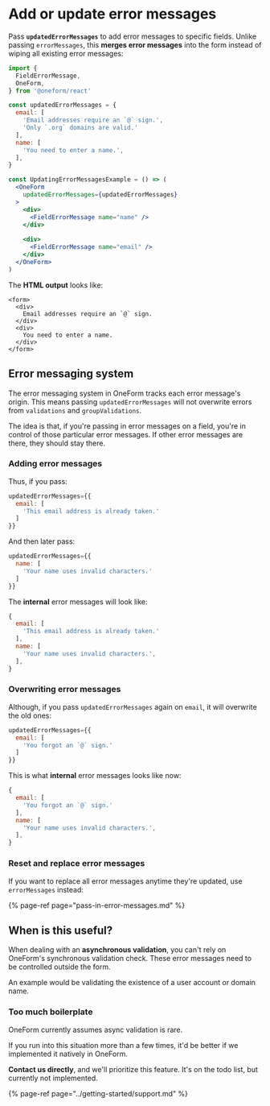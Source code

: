 # Add or update error messages

Pass **`updatedErrorMessages`** to add error messages to specific fields. Unlike passing `errorMessages`, this **merges error messages** into the form instead of wiping all existing error messages:

```jsx
import {
  FieldErrorMessage,
  OneForm,
} from '@oneform/react'

const updatedErrorMessages = {
  email: [
    'Email addresses require an `@` sign.',
    'Only `.org` domains are valid.'
  ],
  name: [
    'You need to enter a name.',
  ],
}

const UpdatingErrorMessagesExample = () => (
  <OneForm
    updatedErrorMessages={updatedErrorMessages}
  >
    <div>
      <FieldErrorMessage name="name" />
    </div>
    
    <div>
      <FieldErrorMessage name="email" />
    </div>
  </OneForm>
)
```

The **HTML output** looks like:

```markup
<form>
  <div>
    Email addresses require an `@` sign.
  </div>
  <div>
    You need to enter a name.
  </div>
</form>
```

## Error messaging system

The error messaging system in OneForm tracks each error message's origin. This means passing `updatedErrorMessages` will not overwrite errors from `validations` and `groupValidations`. 

The idea is that, if you're passing in error messages on a field, you're in control of those particular error messages. If other error messages are there, they should stay there.

### Adding error messages

Thus, if you pass:

```jsx
updatedErrorMessages={{
  email: [
    'This email address is already taken.'
  ]
}}
```

And then later pass:

```jsx
updatedErrorMessages={{
  name: [
    'Your name uses invalid characters.'
  ]
}}
```

The **internal** error messages will look like:

```jsx
{
  email: [
    'This email address is already taken.'
  ],
  name: [
    'Your name uses invalid characters.',
  ],
}
```

### Overwriting error messages

Although, if you pass `updatedErrorMessages` again on `email`, it will overwrite the old ones:

```jsx
updatedErrorMessages={{
  email: [
    'You forgot an `@` sign.'
  ]
}}
```

This is what **internal** error messages looks like now:

```jsx
{
  email: [
    'You forgot an `@` sign.'
  ],
  name: [
    'Your name uses invalid characters.',
  ],
}
```

### Reset and replace error messages

If you want to replace all error messages anytime they're updated, use `errorMessages` instead:

{% page-ref page="pass-in-error-messages.md" %}

## When is this useful?

When dealing with an **asynchronous validation**, you can't rely on OneForm's synchronous validation check. These error messages need to be controlled outside the form.

An example would be validating the existence of a user account or domain name.

### Too much boilerplate

OneForm currently assumes async validation is rare.

If you run into this situation more than a few times, it'd be better if we implemented it natively in OneForm.

**Contact us directly**, and we'll prioritize this feature. It's on the todo list, but currently not implemented.

{% page-ref page="../getting-started/support.md" %}



